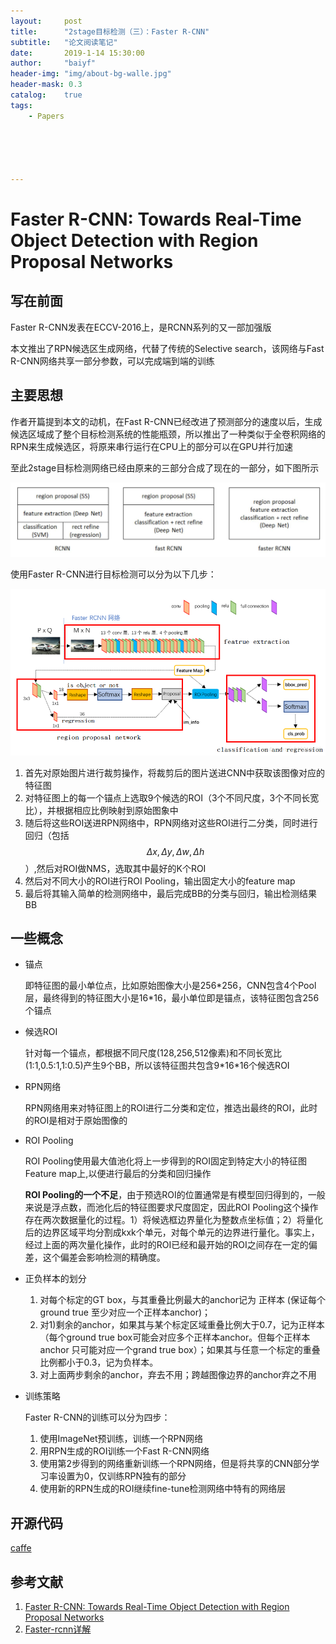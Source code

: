 ```yaml
---
layout:     post
title:      "2stage目标检测（三）：Faster R-CNN"
subtitle:   "论文阅读笔记"
date:       2019-1-14 15:30:00
author:     "baiyf"
header-img: "img/about-bg-walle.jpg"
header-mask: 0.3
catalog:    true
tags:
    - Papers





---
```


# Faster R-CNN: Towards Real-Time Object Detection with Region Proposal Networks

## 写在前面

Faster R-CNN发表在ECCV-2016上，是RCNN系列的又一部加强版

本文推出了RPN候选区生成网络，代替了传统的Selective search，该网络与Fast R-CNN网络共享一部分参数，可以完成端到端的训练

## 主要思想

作者开篇提到本文的动机，在Fast R-CNN已经改进了预测部分的速度以后，生成候选区域成了整个目标检测系统的性能瓶颈，所以推出了一种类似于全卷积网络的RPN来生成候选区，将原来串行运行在CPU上的部分可以在GPU并行加速

至此2stage目标检测网络已经由原来的三部分合成了现在的一部分，如下图所示

![RCNN-develop](/img/post/RCNN-develop.jpg)

使用Faster R-CNN进行目标检测可以分为以下几步：

![Faster-detail](/img/post/Faster-detail.png)

1. 首先对原始图片进行裁剪操作，将裁剪后的图片送进CNN中获取该图像对应的特征图
2. 对特征图上的每一个锚点上选取9个候选的ROI（3个不同尺度，3个不同长宽比），并根据相应比例映射到原始图象中
3. 随后将这些ROI送进RPN网络中，RPN网络对这些ROI进行二分类，同时进行回归（包括$$ \Delta x, \Delta y, \Delta w, \Delta h$$）,然后对ROI做NMS，选取其中最好的K个ROI
4. 然后对不同大小的ROI进行ROI Pooling，输出固定大小的feature map
5. 最后将其输入简单的检测网络中，最后完成BB的分类与回归，输出检测结果BB

## 一些概念

- 锚点

  即特征图的最小单位点，比如原始图像大小是256\*256，CNN包含4个Pool层，最终得到的特征图大小是16\*16，最小单位即是锚点，该特征图包含256个锚点

- 候选ROI

  针对每一个锚点，都根据不同尺度(128,256,512像素)和不同长宽比(1:1,0.5:1,1:0.5)产生9个BB，所以该特征图共包含9\*16\*16个候选ROI

- RPN网络

  RPN网络用来对特征图上的ROI进行二分类和定位，推选出最终的ROI，此时的ROI是相对于原始图像的

- ROI Pooling

  ROI Pooling使用最大值池化将上一步得到的ROI固定到特定大小的特征图Feature map上,以便进行最后的分类和回归操作

  **ROI Pooling的一个不足**，由于预选ROI的位置通常是有模型回归得到的，一般来说是浮点数，而池化后的特征图要求尺度固定，因此ROI Pooling这个操作存在两次数据量化的过程。1）将候选框边界量化为整数点坐标值；2）将量化后的边界区域平均分割成kxk个单元，对每个单元的边界进行量化。事实上，经过上面的两次量化操作，此时的ROI已经和最开始的ROI之间存在一定的偏差，这个偏差会影响检测的精确度。

- 正负样本的划分

  1. 对每个标定的GT box，与其重叠比例最大的anchor记为 正样本 (保证每个ground true 至少对应一个正样本anchor)；
  2. 对1)剩余的anchor，如果其与某个标定区域重叠比例大于0.7，记为正样本（每个ground true box可能会对应多个正样本anchor。但每个正样本anchor 只可能对应一个grand true box）；如果其与任意一个标定的重叠比例都小于0.3，记为负样本。
  3. 对上面两步剩余的anchor，弃去不用；跨越图像边界的anchor弃之不用

- 训练策略

  Faster R-CNN的训练可以分为四步：

  1. 使用ImageNet预训练，训练一个RPN网络
  2. 用RPN生成的ROI训练一个Fast R-CNN网络
  3. 使用第2步得到的网络重新训练一个RPN网络，但是将共享的CNN部分学习率设置为0，仅训练RPN独有的部分
  4. 使用新的RPN生成的ROI继续fine-tune检测网络中特有的网络层

## 开源代码

[caffe](https://github.com/rbgirshick/py-faster-rcnn)

## 参考文献

1. [Faster R-CNN: Towards Real-Time Object Detection with Region Proposal Networks](https://arxiv.org/pdf/1506.01497.pdf)
2. [Faster-rcnn详解](https://blog.csdn.net/wzz18191171661/article/details/79439212)